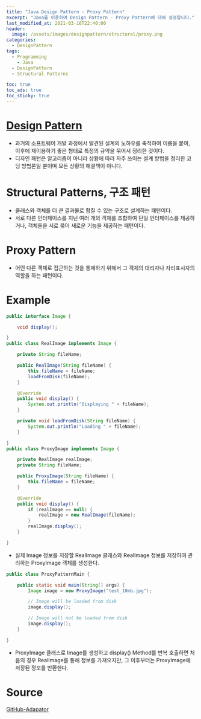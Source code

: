```yaml
---
title: "Java Design Pattern - Proxy Pattern"
excerpt: "Java를 이용하여 Design Pattern - Proxy Pattern에 대해 설명합니다."
last_modified_at: 2021-03-16T22:40:00
header:
  image: /assets/images/designpattern/structural/proxy.png
categories:
  - DesignPattern
tags:
  - Programming
	- Java
  - DesignPattern
  - Structural Patterns

toc: true
toc_ads: true
toc_sticky: true
---
```

# [Design Pattern](../designpattern)
- 과거의 소프트웨어 개발 과정에서 발견된 설계의 노하우를 축적하여 이름을 붙여, 이후에 재이용하기 좋은 형태로 특정의 규약을 묶어서 정리한 것이다.
- 디자인 패턴은 알고리즘이 아니라 상황에 따라 자주 쓰이는 설계 방법을 정리한 코딩 방법론일 뿐이며 모든 상황의 해결책이 아니다.

# Structural Patterns, 구조 패턴
- 클래스와 객체를 더 큰 결과물로 합칠 수 있는 구조로 설계하는 패턴이다.
- 서로 다른 인터페이스를 지닌 여러 개의 객체를 조합하여 단일 인터페이스를 제공하거나, 객체들을 서로 묶어 새로운 기능을 제공하는 패턴이다.

# Proxy Pattern
- 어떤 다른 객체로 접근하는 것을 통제하기 위해서 그 객체의 대리자나 자리표시자의 역할을 하는 패턴이다.

# Example
```java
public interface Image {

	void display();

}
public class RealImage implements Image {

	private String fileName;

	public RealImage(String fileName) {
		this.fileName = fileName;
		loadFromDisk(fileName);
	}

	@Override
	public void display() {
		System.out.println("Displaying " + fileName);
	}

	private void loadFromDisk(String fileName) {
		System.out.println("Loading " + fileName);
	}

}
public class ProxyImage implements Image {

	private RealImage realImage;
	private String fileName;

	public ProxyImage(String fileName) {
		this.fileName = fileName;
	}

	@Override
	public void display() {
		if (realImage == null) {
			realImage = new RealImage(fileName);
		}
		realImage.display();
	}

}
```

- 실제 Image 정보를 저장할 RealImage 클래스와 RealImage 정보를 저장하여 관리하는 ProxyImage 객체를 생성한다.

```java
public class ProxyPatternMain {

	public static void main(String[] args) {
		Image image = new ProxyImage("test_10mb.jpg");

		// Image will be loaded from disk
		image.display();

		// Image will not be loaded from disk
		image.display();
	}

}
```

- ProxyImage 클래스로 Image를 생성하고 display() Method를 반복 호출하면 처음의 경우 RealImage를 통해 정보를 가져오지만, 그 이후부터는 ProxyImage에 저장된 정보를 반환한다.

# Source
[GitHub-Adapator](https://github.com/GracefulSoul/Sample/tree/master/src/main/java/gracefulsoul/designpattern/structural/adaptor)